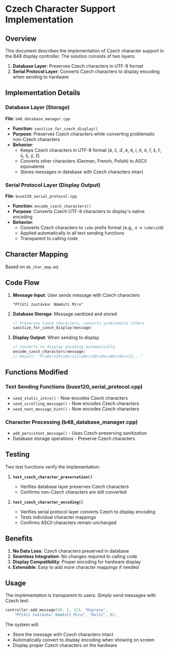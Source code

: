 # Czech Character Support Implementation

## Overview

This document describes the implementation of Czech character support in the B48 display controller. The solution consists of two layers:

1. **Database Layer**: Preserves Czech characters in UTF-8 format
2. **Serial Protocol Layer**: Converts Czech characters to display encoding when sending to hardware

## Implementation Details

### Database Layer (Storage)

**File**: `b48_database_manager.cpp`

- **Function**: `sanitize_for_czech_display()`
- **Purpose**: Preserves Czech characters while converting problematic non-Czech characters
- **Behavior**: 
  - Keeps Czech characters in UTF-8 format (á, č, ď, é, ě, í, ň, ó, ř, š, ť, ú, ů, ý, ž)
  - Converts other characters (German, French, Polish) to ASCII equivalents
  - Stores messages in database with Czech characters intact

### Serial Protocol Layer (Display Output)

**File**: `buse120_serial_protocol.cpp`

- **Function**: `encode_czech_characters()`
- **Purpose**: Converts Czech UTF-8 characters to display's native encoding
- **Behavior**:
  - Converts Czech characters to `\x0e` prefix format (e.g., `á` → `\x0e\x20`)
  - Applied automatically in all text sending functions
  - Transparent to calling code

## Character Mapping

Based on `mb_char_map.md`.

## Code Flow

1. **Message Input**: User sends message with Czech characters
   ```
   "Příští zastávka: Náměstí Míru"
   ```

2. **Database Storage**: Message sanitized and stored
   ```cpp
   // Preserves Czech characters, converts problematic others
   sanitize_for_czech_display(message)
   ```

3. **Display Output**: When sending to display
   ```cpp
   // Converts to display encoding automatically
   encode_czech_characters(message)
   // Result: "P\x0e\x29\x0e\x21\x0e\x28\x0e\x86\x0e\x21..."
   ```

## Functions Modified

### Text Sending Functions (buse120_serial_protocol.cpp)
- `send_static_intro()` - Now encodes Czech characters
- `send_scrolling_message()` - Now encodes Czech characters  
- `send_next_message_hint()` - Now encodes Czech characters

### Character Processing (b48_database_manager.cpp)
- `add_persistent_message()` - Uses Czech-preserving sanitization
- Database storage operations - Preserve Czech characters

## Testing

Two test functions verify the implementation:

1. **`test_czech_character_preservation()`**
   - Verifies database layer preserves Czech characters
   - Confirms non-Czech characters are still converted

2. **`test_czech_character_encoding()`**
   - Verifies serial protocol layer converts Czech to display encoding
   - Tests individual character mappings
   - Confirms ASCII characters remain unchanged

## Benefits

1. **No Data Loss**: Czech characters preserved in database
2. **Seamless Integration**: No changes required to calling code
3. **Display Compatibility**: Proper encoding for hardware display
4. **Extensible**: Easy to add more character mappings if needed

## Usage

The implementation is transparent to users. Simply send messages with Czech text:

```cpp
controller.add_message(50, 1, 123, "Doprava", 
    "Příští zastávka: Náměstí Míru", "Další", 0);
```

The system will:
- Store the message with Czech characters intact
- Automatically convert to display encoding when showing on screen
- Display proper Czech characters on the hardware 